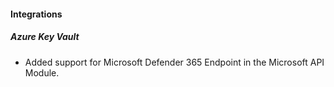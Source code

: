 
#### Integrations

##### Azure Key Vault

- Added support for Microsoft Defender 365 Endpoint in the Microsoft API Module.
